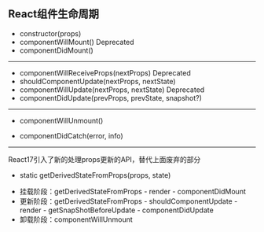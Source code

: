 ## React组件生命周期

- constructor(props)
- componentWillMount() Deprecated
- componentDidMount()

---

- componentWillReceiveProps(nextProps) Deprecated
- shouldComponentUpdate(nextProps, nextState)
- componentWillUpdate(nextProps, nextState) Deprecated
- componentDidUpdate(prevProps, prevState, snapshot?)

---

- componentWillUnmount()

- componentDidCatch(error, info)

---

React17引入了新的处理props更新的API，替代上面废弃的部分

- static getDerivedStateFromProps(props, state)

* 挂载阶段：getDerivedStateFromProps - render - componentDidMount
* 更新阶段：getDerivedStateFromProps - shouldComponentUpdate - render - getSnapShotBeforeUpdate - componentDidUpdate
* 卸载阶段：componentWillUnmount
